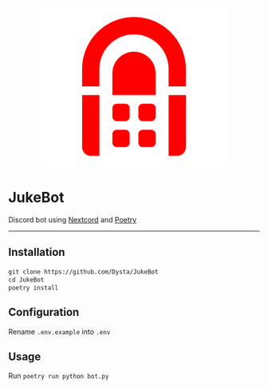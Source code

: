 <div align="center">

[![JukeBot](juke-logo.png)](#readme)
</div>

# JukeBot
Discord bot using [Nextcord](https://github.com/nextcord/nextcord/) and [Poetry](https://python-poetry.org/)
___

## Installation
```
git clone https://github.com/Dysta/JukeBot 
cd JukeBot
poetry install
```

## Configuration
Rename `.env.example` into `.env`

## Usage
Run `poetry run python bot.py`
